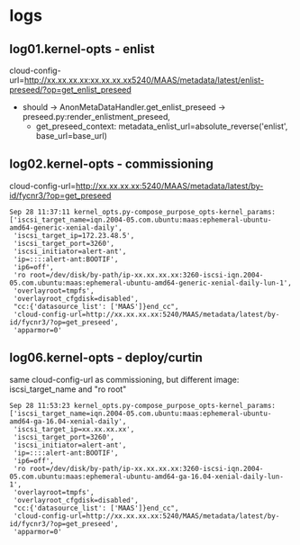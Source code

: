# logs
## log01.kernel-opts - enlist
cloud-config-url=http://xx.xx.xx.xx:xx.xx.xx.xx5240/MAAS/metadata/latest/enlist-preseed/?op=get_enlist_preseed
* should -> AnonMetaDataHandler.get_enlist_preseed -> preseed.py:render_enlistment_preseed,
  * get_preseed_context: metadata_enlist_url=absolute_reverse('enlist', base_url=base_url)
## log02.kernel-opts - commissioning
cloud-config-url=http://xx.xx.xx.xx:5240/MAAS/metadata/latest/by-id/fycnr3/?op=get_preseed
```
Sep 28 11:37:11 kernel_opts.py-compose_purpose_opts-kernel_params: 
['iscsi_target_name=iqn.2004-05.com.ubuntu:maas:ephemeral-ubuntu-amd64-generic-xenial-daily',
 'iscsi_target_ip=172.23.48.5',
 'iscsi_target_port=3260',
 'iscsi_initiator=alert-ant',
 'ip=::::alert-ant:BOOTIF',
 'ip6=off',
 'ro root=/dev/disk/by-path/ip-xx.xx.xx.xx:3260-iscsi-iqn.2004-05.com.ubuntu:maas:ephemeral-ubuntu-amd64-generic-xenial-daily-lun-1',
 'overlayroot=tmpfs',
 'overlayroot_cfgdisk=disabled',
 "cc:{'datasource_list': ['MAAS']}end_cc",
 'cloud-config-url=http://xx.xx.xx.xx:5240/MAAS/metadata/latest/by-id/fycnr3/?op=get_preseed',
 'apparmor=0'
```

## log06.kernel-opts - deploy/curtin
same cloud-config-url as commissioning, but different image: iscsi_target_name and "ro root"
```
Sep 28 11:53:23 kernel_opts.py-compose_purpose_opts-kernel_params: 
['iscsi_target_name=iqn.2004-05.com.ubuntu:maas:ephemeral-ubuntu-amd64-ga-16.04-xenial-daily',
 'iscsi_target_ip=xx.xx.xx.xx',
 'iscsi_target_port=3260',
 'iscsi_initiator=alert-ant',
 'ip=::::alert-ant:BOOTIF',
 'ip6=off',
 'ro root=/dev/disk/by-path/ip-xx.xx.xx.xx:3260-iscsi-iqn.2004-05.com.ubuntu:maas:ephemeral-ubuntu-amd64-ga-16.04-xenial-daily-lun-1',
 'overlayroot=tmpfs',
 'overlayroot_cfgdisk=disabled',
 "cc:{'datasource_list': ['MAAS']}end_cc",
 'cloud-config-url=http://xx.xx.xx.xx:5240/MAAS/metadata/latest/by-id/fycnr3/?op=get_preseed',
 'apparmor=0'
```
